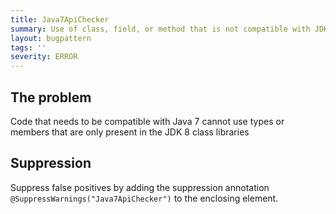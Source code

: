 ```yaml
---
title: Java7ApiChecker
summary: Use of class, field, or method that is not compatible with JDK 7
layout: bugpattern
tags: ''
severity: ERROR
---
```


<!--
*** AUTO-GENERATED, DO NOT MODIFY ***
To make changes, edit the @BugPattern annotation or the explanation in docs/bugpattern.
-->

## The problem
Code that needs to be compatible with Java 7 cannot use types or members that are only present in the JDK 8 class libraries

## Suppression
Suppress false positives by adding the suppression annotation `@SuppressWarnings("Java7ApiChecker")` to the enclosing element.
